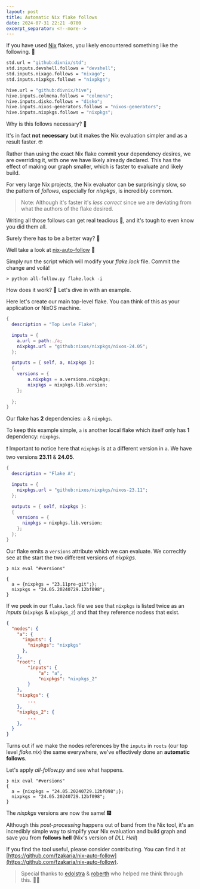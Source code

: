 ```yaml
---
layout: post
title: Automatic Nix flake follows
date: 2024-07-31 22:21 -0700
excerpt_separator: <!--more-->
---
```


If you have used [Nix](https://nixos.org) flakes, you likely encountered something like the following. 🤢

```nix
std.url = "github:divnix/std";
std.inputs.devshell.follows = "devshell";
std.inputs.nixago.follows = "nixago";
std.inputs.nixpkgs.follows = "nixpkgs";

hive.url = "github:divnix/hive";
hive.inputs.colmena.follows = "colmena";
hive.inputs.disko.follows = "disko";
hive.inputs.nixos-generators.follows = "nixos-generators";
hive.inputs.nixpkgs.follows = "nixpkgs";
```

Why is this follows necessary? 🤔

It's in fact **not necessary** but it makes the Nix evaluation simpler and as a result faster. 🤓

<!--more-->

Rather than using the exact Nix flake commit your dependency desires, we are overriding it, with one we have likely already declared. This has the effect of making our graph smaller, which is faster to evaluate and likely build.

For very large Nix projects, the Nix evaluator can be surprisingly slow, so the pattern of _follows_, especially for _nixpkgs_, is incredibly common.

> Note: Although it's faster it's *less correct* since we are deviating from what the authors of the flake desired.

Writing all those follows can get real teadious 🥱, and it's tough to even know you did them all.

Surely there has to be a better way? 🙏

Well take a look at [nix-auto-follow](github.com/fzakaria/nix-auto-follow) 🥳

Simply run the script which will modify your _flake.lock_ file. Commit the change and voilà!

```console
> python all-follow.py flake.lock -i
```

How does it work? 🧐 Let's dive in with an example.

Here let's create our main top-level flake. You can think of this as your application or NixOS machine.

```nix
{
  description = "Top Levle Flake";

  inputs = {
    a.url = path:./a;
    nixpkgs.url = "github:nixos/nixpkgs/nixos-24.05";
  };

  outputs = { self, a, nixpkgs }: 
  {
    versions = {
        a.nixpkgs = a.versions.nixpkgs;
        nixpkgs = nixpkgs.lib.version;
    };
    
  };
}
```

Our flake has **2** dependencies: `a` & `nixpkgs`.

To keep this example simple, `a` is another local flake which itself only has **1** dependency: `nixpkgs`.

❗ Important to notice here that `nixpkgs` is at a different version in `a`. We have two versions **23.11** & **24.05**.

```nix
{
  description = "Flake A";

  inputs = {
    nixpkgs.url = "github:nixos/nixpkgs/nixos-23.11";
  };

  outputs = { self, nixpkgs }: 
  {
    versions = {
      nixpkgs = nixpkgs.lib.version;
    };
  };
}
```

Our flake emits a `versions` attribute which we can evaluate.
We correcltly see at the start the two different versions of _nixpkgs_.

```console
❯ nix eval "#versions"

{
  a = {nixpkgs = "23.11pre-git";};
  nixpkgs = "24.05.20240729.12bf098";
}
```

If we peek in our `flake.lock` file we see that `nixpkgs` is listed twice as an _inputs_ (`nixpkgs` & `nixpkgs_2`) and that they reference nodess that exist.

```json
{
  "nodes": {
    "a": {
      "inputs": {
        "nixpkgs": "nixpkgs"
      },
    },
    "root": {
        "inputs": {
            "a": "a",
            "nixpkgs": "nixpkgs_2"
        }
    },
    "nixpkgs": {
        ...
    },
    "nixpkgs_2": {
        ...
    },
  }
}
```

Turns out if we make the nodes references by the `inputs` in `roots` (our top level _flake.nix_) the same everywhere, we've effectively done an **automatic follows**.

Let's apply _all-follow.py_ and see what happens.

```console
❯ nix eval "#versions"
{
  a = {nixpkgs = "24.05.20240729.12bf098";};
  nixpkgs = "24.05.20240729.12bf098";
}
```

The _nixpkgs_ versions are now the same! 🎆

Although this _post-processing_ happens out of band from the Nix tool, it's an incredibly simple way to simplify your Nix evaluation and build graph and save you from **follows hell** (Nix's version of _DLL Hell_)

If you find the tool useful, please consider contributing. You can find it at [https://github.com/fzakaria/nix-auto-follow](https://github.com/fzakaria/nix-auto-follow).

> Special thanks to [edolstra](https://github.com/edolstra) & [roberth](https://github.com/roberth) who helped me think through this. 🙇‍♂️
